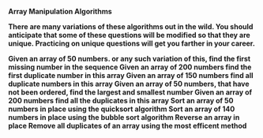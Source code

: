 <strong>Array Manipulation Algorithms<strong>

There are many variations of these algorithms out in the wild. You should anticipate that some of these questions will be modified so that they are unique. Practicing on unique questions will get you farther in your career.

Given an array of 50 numbers. or any such variation of this, find the first missing number in the sequence
Given an array of 200 numbers find the first duplicate number in this array
Given an array of 150 numbers find all duplicate numbers in this array
Given an array of 50 numbers, that have not been ordered, find the largest and smallest number
Given an array of 200 numbers find all the duplicates in this array
Sort an array of 50 numbers in place using the quicksort algorithm
Sort an array of 140 numbers in place using the bubble sort algorithm
Reverse an array in place
Remove all duplicates of an array using the most efficent method